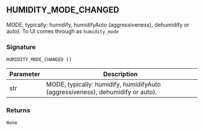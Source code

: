 ## HUMIDITY\_MODE\_CHANGED

MODE, typically: humidify, humidifyAuto (aggressiveness), dehumidify or auto). To UI comes through as `humidity_mode`


### Signature

`HUMIDITY_MODE_CHANGED ()` 


| Parameter | Description |
| --- | --- |
| str | MODE, typically: humidify, humidifyAuto (aggressiveness), dehumidify or auto). |



### Returns

`None`


